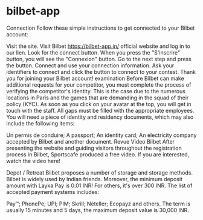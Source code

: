 # bilbet-app
Connection
Follow these simple instructions to get connected to your Bilbet account:

Visit the site. Visit Bilbet https://bilbet-app.in/ official website and log in to our lien.
Look for the connect button. When you press the "S'inscrire" button, you will see the "Connexion" button. Go to the next step and press the button.
Connect and use your connection information. Ask your identifiers to connect and click the button to connect to your contest.
Thank you for joining your Bilbet account!
examination
Before Bilbet can make additional requests for your competitor, you must complete the process of verifying the competitor's identity. This is the case due to the numerous locations in Paris and the games that are demanding in the squad of their policy (KYC). As soon as you click on your avatar at the top, you will get in touch with the staff. All gaps must be filled with the appropriate employees. You will need a piece of identity and residency documents, which may also include the following items:

Un permis de conduire;
A passport;
An identity card;
An electricity company accepted by Bilbet and another document.
Revue Video Bilbet
After presenting the website and guiding visitors throughout the registration process in Bilbet, Sportscafe produced a free video. If you are interested, watch the video here!

Depot / Retreat
Bilbet proposes a number of storage and storage methods. Bilbet is widely used by Indian friends. Moreover, the minimum deposit amount with Layka Pay is 0.01 INR! For others, it's over 300 INR. The list of accepted payment systems includes:

Pay™;
PhonePe;
UPI;
PIM;
Skrill;
Neteller;
Ecopayz and others.
The term is usually 15 minutes and 5 days, the maximum deposit value is 30,000 INR.
